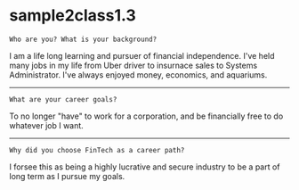 # sample2class1.3

```
Who are you? What is your background?
```
I am a life long learning and pursuer of financial independence. I've held many jobs in my life from Uber driver to insurnace sales to Systems Administrator. I've always enjoyed money, economics, and aquariums.

---
```
What are your career goals?
```
To no longer "have" to work for a corporation, and be financially free to do whatever job I want. 

---
```
Why did you choose FinTech as a career path?
```
I forsee this as being a highly lucrative and secure industry to be a part of long term as I pursue my goals. 